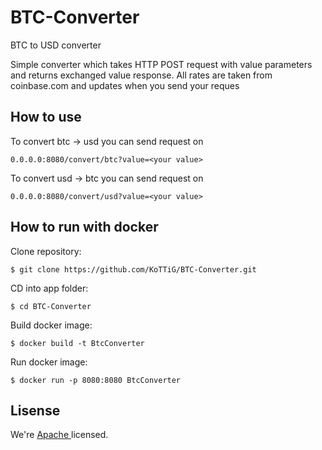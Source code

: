 # BTC-Converter
BTC to USD converter

Simple converter which takes HTTP POST request with value parameters and returns exchanged value response.
All rates are taken from coinbase.com and updates when you send your reques

## How to use

To convert btc -> usd you can send request on
``` 
0.0.0.0:8080/convert/btc?value=<your value>
```
To convert usd -> btc you can send request on
``` 
0.0.0.0:8080/convert/usd?value=<your value>
```


## How to run with docker
Clone repository:
``` console
$ git clone https://github.com/KoTTiG/BTC-Converter.git
```
CD into app folder:
``` console
$ cd BTC-Converter
```
Build docker image:
``` console
$ docker build -t BtcConverter
```
Run docker image:
``` console
$ docker run -p 8080:8080 BtcConverter
```

## Lisense
We're [Apache ](./LICENSE) licensed.